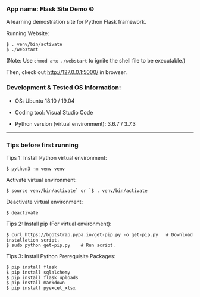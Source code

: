 ### App name: Flask Site Demo &copy;

A learning demostration site for Python Flask framework.

Running Website:

```
$ . venv/bin/activate
$ ./webstart
```

(Note: Use `chmod a+x ./webstart` to ignite the shell file to be executable.)

Then, ckeck out http://127.0.0.1:5000/ in browser.



### Development & Tested OS information:

- OS: Ubuntu 18.10 / 19.04

- Coding tool: Visual Studio Code

- Python version (virtual environment): 3.6.7 / 3.7.3



***

### Tips before first running

Tips 1: Install Python virtual environment:

```
$ python3 -m venv venv
```

Activate virtual environment:

```
$ source venv/bin/activate` or `$ . venv/bin/activate
```

Deactivate virtual environment:

```
$ deactivate
```


Tips 2: Install pip (For virtual environment):

```
$ curl https://bootstrap.pypa.io/get-pip.py -o get-pip.py   # Download installation script.
$ sudo python get-pip.py    # Run script.

```


Tips 3: Install Python Prerequisite Packages: 

```
$ pip install flask
$ pip install sqlalchemy
$ pip install flask_uploads
$ pip install markdown
$ pip install pyexcel_xlsx
```